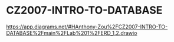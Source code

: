 # CZ2007-INTRO-TO-DATABASE

https://app.diagrams.net/#HAnthony-Zou%2FCZ2007-INTRO-TO-DATABASE%2Fmain%2FLab%201%2FERD_1.2.drawio
